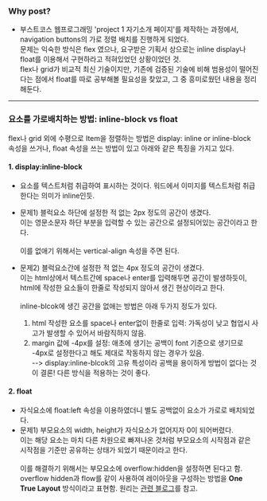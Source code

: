 ### Why post? 
 - 부스트코스 웹프로그래밍 'project 1 자기소개 페이지'를 제작하는 과정에서, navigation buttons의 가로 정렬 배치를 진행하게 되었다. <br>
 문제는 익숙한 방식은 flex 였으나, 요구받은 기획서 상으로는 inline display나 float를 이용해서 구현하라고 적혀있었던 상황이었던 것. <br>
 flex나 grid가 비교적 최신 기술이지만, 기존에 검증된 기술에 비해 범용성이 떨어진다는 점에서 float를 따로 공부해볼 필요성을 찾았고, 그 중 흥미로웠던 내용을 정리해둔다.
 ----
 
 ### 요소를 가로배치하는 방법: **inline-block** vs **float**
 flex나 grid 외에 수평으로 Item을 정렬하는 방법은 display: inline or inline-block 속성을 쓰거나, float 속성을 쓰는 방법이 있고 아래와 같은 특징을 가지고 있다.
 
 
 #### 1. display:inline-block
  - 요소를 텍스트처럼 취급하여 표시하는 것이다. 워드에서 이미지를 텍스트처럼 취급한다는 의미가 inline인듯.
  - 문제1) 블럭요소 하단에 설정한 적 없는 2px 정도의 공간이 생겼다. <br> 이는 영문소문자 하단 부분을 입력할 수 있는 공간으로 설정되어있는 공간이라고 한다. <br><br>
  이를 없애기 위해서는 vertical-align 속성을 주면 된다.
  
  - 문제2) 블럭요소간에 설정한 적 없는 4px 정도의 공간이 생겼다. 
  <br> 이는 html상에서 텍스트간에 space나 enter를 입력해두면 공간이 발생하듯이, html에 작성한 요소들이 한줄로 작성되지 않아서 생긴 현상이라고 한다.<br><br>
    inline-blcok에 생긴 공간을 없애는 방법은 아래 두가지 정도가 있다.
    1. html 작성한 요소를 space나 enter없이 한줄로 입력: 가독성이 낮고 협업시 사고가 발생할 수 있어서 바람직하지 않음.
    2. margin 값에 -4px를 설정: 애초에 생기는 공백이 font 기준으로 생기므로 -4px로 설정한다고 해도 제대로 작동하지 않는 경우가 있음. <br>
    --> display:inline-blcok의 고유 특성이라 공백을 용이하게 방법이 없다는 것이 결론! 다른 방식을 적용하는 것이 좋다.
    
    
    
#### 2. float
 - 자식요소에 float:left 속성을 이용하였더니 별도 공백없이 요소가 가로로 배치되었다. 
 - 문제1) 부모요소의 width, height가 자식요소가 없어지자 0이 되어버렸다. <br> 이는 해당 요소는 마치 다른 차원으로 빠져나온 것처럼 부모요소의 시작점과 같은 시작점을 기준만 공유하는 상태가 되었기 때문이라고 한다. <br><br>
  이를 해결하기 위해서는 부모요소에 overflow:hidden을 설정하면 된다고 함. overflow hidden과 flow를 같이 사용하여 레이아웃을 구성하는 방법을 **One True Layout** 방식이라고 표현함. 원리는 [관련 블로그](https://simssons.tistory.com/26)를 참고.
   

 
